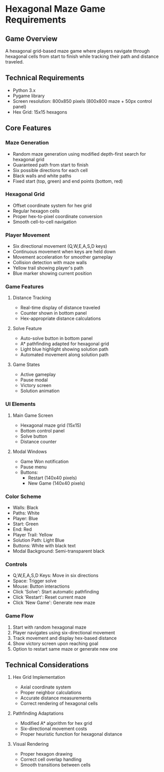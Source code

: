 # Hexagonal Maze Game Requirements

## Game Overview
A hexagonal grid-based maze game where players navigate through hexagonal cells from start to finish while tracking their path and distance traveled.

## Technical Requirements
- Python 3.x
- Pygame library
- Screen resolution: 800x850 pixels (800x800 maze + 50px control panel)
- Hex Grid: 15x15 hexagons

## Core Features

### Maze Generation
- Random maze generation using modified depth-first search for hexagonal grid
- Guaranteed path from start to finish
- Six possible directions for each cell
- Black walls and white paths
- Fixed start (top, green) and end points (bottom, red)

### Hexagonal Grid
- Offset coordinate system for hex grid
- Regular hexagon cells
- Proper hex-to-pixel coordinate conversion
- Smooth cell-to-cell navigation

### Player Movement
- Six directional movement (Q,W,E,A,S,D keys)
- Continuous movement when keys are held down
- Movement acceleration for smoother gameplay
- Collision detection with maze walls
- Yellow trail showing player's path
- Blue marker showing current position

### Game Features
1. Distance Tracking
   - Real-time display of distance traveled
   - Counter shown in bottom panel
   - Hex-appropriate distance calculations

2. Solve Feature
   - Auto-solve button in bottom panel
   - A* pathfinding adapted for hexagonal grid
   - Light blue highlight showing solution path
   - Automated movement along solution path

3. Game States
   - Active gameplay
   - Pause modal
   - Victory screen
   - Solution animation

### UI Elements
1. Main Game Screen
   - Hexagonal maze grid (15x15)
   - Bottom control panel
   - Solve button
   - Distance counter

2. Modal Windows
   - Game Won notification
   - Pause menu
   - Buttons:
     * Restart (140x40 pixels)
     * New Game (140x40 pixels)

### Color Scheme
- Walls: Black
- Paths: White
- Player: Blue
- Start: Green
- End: Red
- Player Trail: Yellow
- Solution Path: Light Blue
- Buttons: White with black text
- Modal Background: Semi-transparent black

### Controls
- Q,W,E,A,S,D Keys: Move in six directions
- Space: Trigger solve
- Mouse: Button interactions
- Click 'Solve': Start automatic pathfinding
- Click 'Restart': Reset current maze
- Click 'New Game': Generate new maze

### Game Flow
1. Start with random hexagonal maze
2. Player navigates using six-directional movement
3. Track movement and display hex-based distance
4. Show victory screen upon reaching goal
5. Option to restart same maze or generate new one

## Technical Considerations
1. Hex Grid Implementation
   - Axial coordinate system
   - Proper neighbor calculations
   - Accurate distance measurements
   - Correct rendering of hexagonal cells

2. Pathfinding Adaptations
   - Modified A* algorithm for hex grid
   - Six-directional movement costs
   - Proper heuristic function for hexagonal distance

3. Visual Rendering
   - Proper hexagon drawing
   - Correct cell overlap handling
   - Smooth transitions between cells